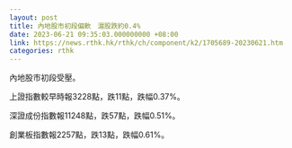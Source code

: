 ```yaml
---
layout: post
title: 內地股市初段偏軟　滬股跌約0.4%
date: 2023-06-21 09:35:03.000000000 +08:00
link: https://news.rthk.hk/rthk/ch/component/k2/1705689-20230621.htm
categories: rthk
---
```


內地股市初段受壓。

上證指數較早時報3228點，跌11點，跌幅0.37%。

深證成份指數報11248點，跌57點，跌幅0.51%。

創業板指數報2257點，跌13點，跌幅0.61%。
